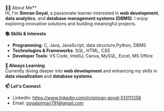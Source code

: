 👩‍💻 About Me**  
Hi, I'm **Simran Goyal**, a passionate learner interested in **web development**, **data analytics**, and **database management systems (DBMS)**. I enjoy exploring innovative solutions and building meaningful projects.  

**📚 Skills & Interests**  
- **Programming**: C, Java, JavaScript, data structure,Python, DBMS  
- **Technologies & Frameworks**: SQL, HTML, CSS  
- **Developer Tools**: VS Code, IntelliJ, Canva, MySQL, Excel, MS Office  

**🌱 Always Learning**  
Currently diving deeper into **web development** and enhancing my skills in **data visualization** and **database systems**.  

**📫 Let's Connect**  
- LinkedIn: https://www.linkedin.com/in/simran-goyal-513111256
- Email: goyalsimran791@gmail.com
